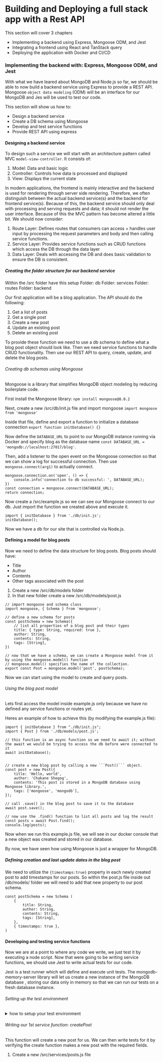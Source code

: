 # Building and Deploying a full stack app with a Rest API

This section will cover 3 chapters
* Implementing a backend using Express, Mongoose ODM, and Jest
* Integrating a frontend using React and TanStack query
* Deploying the application with Docker and CI/CD


### Implementing the backend with: Express, Mongoose ODM, and Jest
With what we have leared about MongoDB and Node.js so far, we should be able to now build a backend service using Express to provide a REST API. Mongoose ```object data modeling``` (ODM) will be an interface for our MongoDB and Jes will be used to test our code.

This section will show us how to: 
* Design a backend service
* Create a DB schema using Mongoose
* Develop and test service functions
* Provide REST API using express

#### Designing a backend service
To design such a service we will start with an architecture pattern called MVC ```model-view-controller```. It consists of:
1. Model: Data and basic logic
2. Controller: Controls how data is processed and displayed
3. View: Displays the current state

In modern applications, the frontend is mainly interactive and the backend is used for rendering through server side rendering. Therefore, we often distinguish between the actual backend service(s) and the backend for frontend service(s). Because of this, the backend service should only deal with processing and serving requests and data; it should not render the user interface. Because of this the MVC pattern has become altered a little bit. We should now consider:

1. Route Layer: Defines routes that consumers can access + handles user input by processing the request parameters and body and then calling service functions.
2. Service Layer: Provides service functions such as CRUD functions which access the DB through the data layer
3. Data Layer: Deals with accessing the DB and does basic validation to ensure the DB is consistent. 

##### Creating the folder structure for our backend service
Within the /src folder have this setup
Folder: db
Folder: services
Folder: routes
Folder: backend

Our first application will be a blog application. The API should do the following:
1. Get a list of posts
2. Get a single post
3. Create a new post
4. Update an existing post
5. Delete an existing post

To provide these function we need to use a db schema to define what a blog post object should look like. Then we need service functions to handle CRUD functionality. Then use our REST API to query, create, update, and delete the blog posts. 


###### Creating db schemas using Mongoose
Mongoose is a library that simplifies MongoDB object modeling by reducing boilerplate code. 

First install the Mongoose library:
```npm install mongoose@8.0.2```

Next, create a new /src/db/init.js file and import mongoose
```import mongoose from 'mongoose'```

Inside that file, define and export a function to initialize a database connection
```export function initDatabase() {}```

Now define the ```DATABASE_URL``` to point to our MongoDB instance running via Docker and specify blog as the database name
```const DATABASE_URL = 'mongodb://localhost:27017/blog'```.

Then, add a listener to the open event on the Mongoose connection so that we can show a log for successful connection. Then use ```mongoose.connect(arg1)``` to actually connect.

```
mongoose.connection.on('open', () => {
    console.info('connection to db successful: ', DATABASE_URL);
})
const connection = mongoose.connect(DATABASE_URL);
return connection;
```

Now create a /src/example.js so we can see our Mongoose connect to our db. Just import the function we created above and execute it.

```
import { initDatabase } from './db/init.js';
initDatabase();
```

Now we have a db for our site that is controlled via Node.js.

#### Defining a model for blog posts
Now we need to define the data structure for blog posts. Blog posts should have:
* Title
* Author
* Contents
* Other tags associated with the post

1. Create a new /src/db/models folder
2. In that new folder create a new /src/db/models/post.js

```
// import mongoose and schema class
import mongoose, { Schema } from 'mongoose';

// define a new schema for posts
const postSchema = new Schema({
    // list all properties of a blog post and their types
    title: { type: String, required: true },
    author: String,
    contents: String,
    tags: [String],
})

// now that we have a schema, we can create a Mongoose model from it by using the mongoose.model() function
// mongoose.model() specifies the name of the collection. 
export const Post = mongoose.model('post', postSchema);
```
Now we can start using the model to create and query posts.

###### Using the blog post model
Lets first access the model inside example.js only because we have no defined any service functions or routes yet. 

Heres an example of how to achieve this (by modifying the example.js file): 

```
import { initDatabase } from "./db/init.js";
import { Post } from './db/models/post.js';

// this function is an async function so we need to await it; without the await we would be trying to access the db before were connected to it
await initDatabase();


// create a new blog post by calling a new ```Post()``` object.
const post = new Post({
    title: 'Hello, world',
    author: 'Chakane Shegog',
    contents: 'This post is stored in a MongoDB database using Mongoose library.',
    tags: ['mongoose', 'mongodb'],
});

// call .save() in the blog post to save it to the database
await post.save();

// now use the .find() function to list all posts and log the result
const posts = await Post.find();
console.log(posts);

```
Now when we run this example.js file, we will see in our docker console that a new object was created and stored in our database. 

By now, we have seen how using Mongoose is just a wrapper for MongoDB. 

##### Defining creation and last update dates in the blog post
We need to utilize the ```{timestamps:true}``` property in each newly created post to add timestamps for our posts. So within the post.js file inside out /db/models/ folder we will need to add that new property to our post schema.

```
const postSchema = new Schema (
    {
        title: String,
        author: String,
        contents: String,
        tags: [String],
    },
    { timestamps: true },
)
```

#### Developing and testing service functions
Now we are at a point to where any code we write, we just test it by executing a node script. Now that were going to be writing service functions, we should use Jest to write actual tests for our code.

Jest is a test runner which will define and execute unit tests. The mongodb-memory-server library will let us create a new instance of the MongoDB database , storing our data only in memory so that we can run our tests on a fresh database instance. 

###### Setting up the test environment
<details>
<summary>how to setup your test environment</summary>
1. Install Jest  and mongo db memory server into your project
```npm install --save-dev jest@29.7.0```
```npm install --save-dev mongodb-memory-server@9.1.1```

2. Create a /src/tests folder to put our tests in
3. In the new tests folder, create a file called globalSetup.js.

```
import { MongoMemoryServer } from 'mongodb-memory-server';

// this function will be used to create a memory server for MongoDB
export default async function globalSetup() {

    const instance = await MongoMemoryServer.create({

        // we have to set the binary version here to the same version that weve installed for our docker container
        binary: {
            version: '6.0.4',
        }
    })

    global.__MONGOINSTANCE = instance;
    process.env.DATABASE_URL = instance.getUri();
}
```
 Then we need a globalTeardown.js to stop the mongoDB instance when were done with our tests

 ```
 export default async function globalTeardown() {
    await global.__MONGOINSTANCE.stop();
}
 ```

 Now we need a setupFileAfterEnv.js file to define a beforeAll and afterAll functions to initialize our db and disconnect respectively. 

 ```
 import mongoose from 'mongoose';
import { beforeAll, afterAll } from '@jest/globals';

import { initDatabase } from '../db/init.js';
beforeAll(async () => {
    await initDatabase();
})

afterAll(async () => {
    await mongoose.disconnect();
})
```

4. Now we will need to create a jest.config.json file in the root of our project

```
{
    "testEnvironment": "node",
    "globalSetup": "<rootDir>//src/tests/globalSetup.js",
    "globalTeardown": "<rootDir>/src/tests/globalTeardown.js",
    "setupFileAfterEnv": ["<rootDir>/src/tests/setupFileAfterEnv.js"]
}
```

* note that we are stating <rootDir>, as this is something jest will resolve on its own. 

Then finally in the package.json script of our project, we will need to add a test property to our script:

```
  "scripts": {
    "start": "react-scripts start",
    "test": "NODE_OPTIONS=--experimental-vm-modules jest",
    "eject": "react-scripts eject"
  },
```

Now we should be able to execute ```npm test``` and the logs will show that there no scripts to test.
</details>

###### Writing our 1st service function: createPost
This function will create a new post for us. We can then write tests for it by verifying the create function makes a new post with the required fields. 

1. Create a new /src/services/posts.js file
